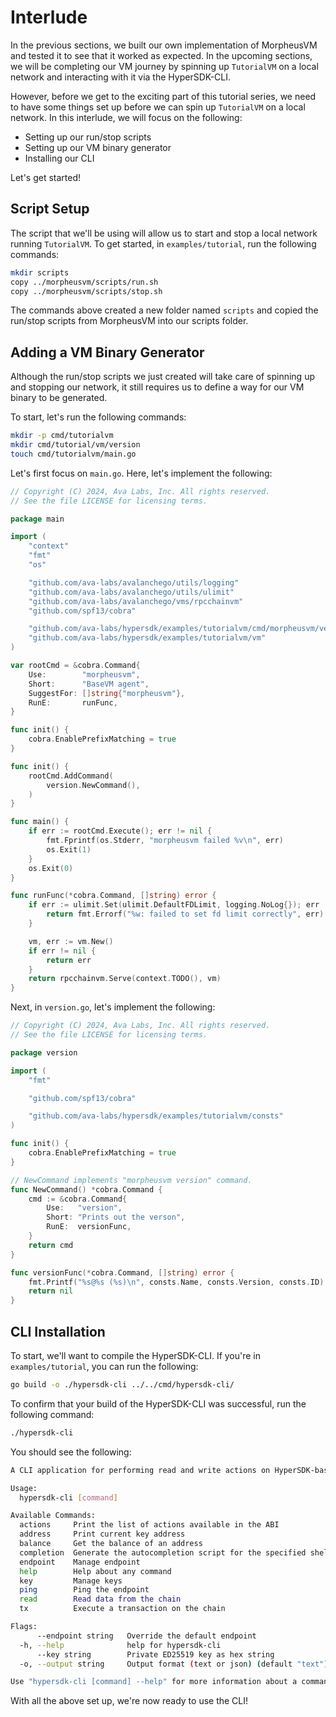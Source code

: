# Interlude

In the previous sections, we built our own implementation of MorpheusVM and
tested it to see that it worked as expected. In the upcoming sections, we will
be completing our VM journey by spinning up `TutorialVM` on a local network and
interacting with it via the HyperSDK-CLI.

However, before we get to the exciting part of this tutorial series, we need to
have some things set up before we can spin up `TutorialVM` on a local network.
In this interlude, we will focus on the following:

- Setting up our run/stop scripts
- Setting up our VM binary generator
- Installing our CLI

Let's get started!

## Script Setup

The script that we'll be using will allow us to start and stop a local network
running `TutorialVM`. To get started, in `examples/tutorial`, run the following commands:

```bash
mkdir scripts
copy ../morpheusvm/scripts/run.sh
copy ../morpheusvm/scripts/stop.sh
```

The commands above created a new folder named `scripts` and copied the run/stop
scripts from MorpheusVM into our scripts folder.

## Adding a VM Binary Generator

Although the run/stop scripts we just created will take care of spinning up and
stopping our network, it still requires us to define a way for our VM binary to
be generated. 

To start, let's run the following commands:

```bash
mkdir -p cmd/tutorialvm
mkdir cmd/tutorial/vm/version
touch cmd/tutorialvm/main.go
```

Let's first focus on `main.go`. Here, let's implement the following:

```go
// Copyright (C) 2024, Ava Labs, Inc. All rights reserved.
// See the file LICENSE for licensing terms.

package main

import (
	"context"
	"fmt"
	"os"

	"github.com/ava-labs/avalanchego/utils/logging"
	"github.com/ava-labs/avalanchego/utils/ulimit"
	"github.com/ava-labs/avalanchego/vms/rpcchainvm"
	"github.com/spf13/cobra"

	"github.com/ava-labs/hypersdk/examples/tutorialvm/cmd/morpheusvm/version"
	"github.com/ava-labs/hypersdk/examples/tutorialvm/vm"
)

var rootCmd = &cobra.Command{
	Use:        "morpheusvm",
	Short:      "BaseVM agent",
	SuggestFor: []string{"morpheusvm"},
	RunE:       runFunc,
}

func init() {
	cobra.EnablePrefixMatching = true
}

func init() {
	rootCmd.AddCommand(
		version.NewCommand(),
	)
}

func main() {
	if err := rootCmd.Execute(); err != nil {
		fmt.Fprintf(os.Stderr, "morpheusvm failed %v\n", err)
		os.Exit(1)
	}
	os.Exit(0)
}

func runFunc(*cobra.Command, []string) error {
	if err := ulimit.Set(ulimit.DefaultFDLimit, logging.NoLog{}); err != nil {
		return fmt.Errorf("%w: failed to set fd limit correctly", err)
	}

	vm, err := vm.New()
	if err != nil {
		return err
	}
	return rpcchainvm.Serve(context.TODO(), vm)
}
```

Next, in `version.go`, let's implement the following:

```go
// Copyright (C) 2024, Ava Labs, Inc. All rights reserved.
// See the file LICENSE for licensing terms.

package version

import (
	"fmt"

	"github.com/spf13/cobra"

	"github.com/ava-labs/hypersdk/examples/tutorialvm/consts"
)

func init() {
	cobra.EnablePrefixMatching = true
}

// NewCommand implements "morpheusvm version" command.
func NewCommand() *cobra.Command {
	cmd := &cobra.Command{
		Use:   "version",
		Short: "Prints out the verson",
		RunE:  versionFunc,
	}
	return cmd
}

func versionFunc(*cobra.Command, []string) error {
	fmt.Printf("%s@%s (%s)\n", consts.Name, consts.Version, consts.ID)
	return nil
}
```

## CLI Installation

To start, we'll want to compile the HyperSDK-CLI. If you're in
`examples/tutorial`, you can run the following:

```bash
go build -o ./hypersdk-cli ../../cmd/hypersdk-cli/
```

To confirm that your build of the HyperSDK-CLI was successful, run the following
command:

```bash
./hypersdk-cli
```

You should see the following:

```bash
A CLI application for performing read and write actions on HyperSDK-based chains.

Usage:
  hypersdk-cli [command]

Available Commands:
  actions     Print the list of actions available in the ABI
  address     Print current key address
  balance     Get the balance of an address
  completion  Generate the autocompletion script for the specified shell
  endpoint    Manage endpoint
  help        Help about any command
  key         Manage keys
  ping        Ping the endpoint
  read        Read data from the chain
  tx          Execute a transaction on the chain

Flags:
      --endpoint string   Override the default endpoint
  -h, --help              help for hypersdk-cli
      --key string        Private ED25519 key as hex string
  -o, --output string     Output format (text or json) (default "text")

Use "hypersdk-cli [command] --help" for more information about a command.
```

With all the above set up, we're now ready to use the CLI!
